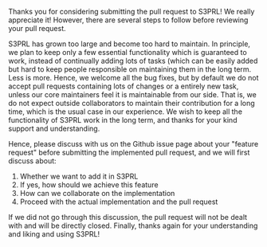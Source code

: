 Thanks you for considering submitting the pull request to S3PRL!
We really appreciate it!
However, there are several steps to follow before reviewing your pull request.

S3PRL has grown too large and become too hard to maintain. In principle, we plan to keep only a few essential functionality which is guaranteed to work, instead of continually adding lots of tasks (which can be easily added but hard to keep people responsible on maintaining them in the long term. Less is more. Hence, we welcome all the bug fixes, but by default we do not accept pull requests containing lots of changes or a entirely new task, unless our core maintainers feel it is maintainable from our side. That is, we do not expect outside collaborators to maintain their contribution for a long time, which is the usual case in our experience. We wish to keep all the functionality of S3PRL work in the long term, and thanks for your kind support and understanding.

Hence, please discuss with us on the Github issue page about your "feature request" before submitting the implemented pull request, and we will first discuss about:

1. Whether we want to add it in S3PRL
2. If yes, how should we achieve this feature
3. How can we collaborate on the implementation
4. Proceed with the actual implementation and the pull request

If we did not go through this discussion, the pull request will not be dealt with and will be directly closed.
Finally, thanks again for your understanding and liking and using S3PRL!
